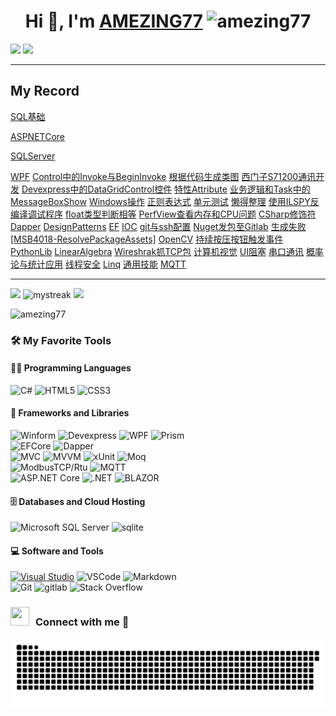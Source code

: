 <h1 align="center">Hi 👋, I'm 
  <a href="https://AMEZING77.github.io/AMEZING77/" target="blank">AMEZING77</a>  
  <!--界面浏览数显示-->
  <img src="https://komarev.com/ghpvc/?username=amezing77&label=Profile%20views&color=0e75b6&style=flat" alt="amezing77" /> 
</h1>

<!--horizontal divider(gradiant)-->
<img src="https://user-images.githubusercontent.com/73097560/115834477-dbab4500-a447-11eb-908a-139a6edaec5c.gif">
<!--修仙图-->
<img src="https://github-immortality.vercel.app/api?username=AMEZING77" />

---
## My Record
[SQL基础](MYRECORDS\20241108--SQL基础.md)

[ASPNETCore](MYRECORDS\20241130--ASPNETCore.md)

[SQLServer](MYRECORDS\20241219--SQLSERVER.md)

[WPF](MYRECORDS\20241229--WPF.md)
[Control中的Invoke与BeginInvoke](MYRECORDS\20250109--Control中的Invoke与BeginInvoke.md)
[根据代码生成类图](MYRECORDS\20250114--根据代码生成类图.md)
[西门子S71200通讯开发](MYRECORDS\20250114--西门子S71200通讯开发.md)
[Devexpress中的DataGridControl控件](MYRECORDS\20250114--Devexpress中的DataGridControl控件.md)
[特性Attribute](MYRECORDS\20250116--特性Attribute.md)
[业务逻辑和Task中的MessageBoxShow](MYRECORDS\20250117--业务逻辑和Task中的MessageBoxShow.md)
[Windows操作](MYRECORDS\20250117--Windows操作.md)
[正则表达式](MYRECORDS\20250118--正则表达式.md)
[单元测试](MYRECORDS\20250120--单元测试.md)
[懒得整理](MYRECORDS\20250120--懒得整理.md)
[使用ILSPY反编译调试程序](MYRECORDS\20250120--使用ILSPY反编译调试程序.md)
[float类型判断相等](MYRECORDS\20250120--float类型判断相等.md)
[PerfView查看内存和CPU问题](MYRECORDS\20250120--PerfView查看内存和CPU问题.md)
[CSharp修饰符](MYRECORDS\20250121--CSharp修饰符.md)
[Dapper](MYRECORDS\20250123--Dapper.md)
[DesignPatterns](MYRECORDS\20250123--DesignPatterns.md)
[EF](MYRECORDS\20250123--EF.md)
[IOC](MYRECORDS\20250123--IOC.md)
[git与ssh配置](MYRECORDS\20250124--git与ssh配置.md)
[Nuget发包至Gitlab](MYRECORDS\20250220--Nuget发包至Gitlab.md)
[生成失败[MSB4018-ResolvePackageAssets]](MYRECORDS\20250221-生成失败[MSB4018-ResolvePackageAssets].md)
[OpenCV](MYRECORDS\20250224--OpenCV.md)
[持续按压按钮触发事件](MYRECORDS\20250225--持续按压按钮触发事件.md)
[PythonLib](MYRECORDS\20250225--PythonLib.md)
[LinearAlgebra](MYRECORDS\20250226--LinearAlgebra.md)
[Wireshrak抓TCP包](MYRECORDS\20250228--Wireshrak抓TCP包.md)
[计算机视觉](MYRECORDS\20250302--计算机视觉.md)
[UI阻塞](MYRECORDS\20250303--UI阻塞.md)
[串口通讯](MYRECORDS\20250305--串口通讯.md)
[概率论与统计应用](MYRECORDS\20250305--概率论与统计应用.md)
[线程安全](MYRECORDS\20250305--线程安全.md)
[Linq](MYRECORDS\20250305--Linq.md)
[通用技能](MYRECORDS\通用技能.md)
[MQTT](MYRECORDS\MQTT.md)



---
![](https://github-readme-stats.vercel.app/api?username=AMEZING77&show_icons=true&theme=tokyonight)
<img src="https://github-readme-streak-stats.herokuapp.com/?user=AMEZING77&theme=tokyonight" alt="mystreak"/>
![](https://github-readme-stats.vercel.app/api/top-langs/?username=AMEZING77&theme=tokyonight&layout=compact)
<!--成就徽章-->
<img src="https://github-profile-trophy.vercel.app/?username=amezing77" alt="amezing77" />


### 🛠️ My Favorite Tools
#### 👨‍💻 Programming Languages
![C#](https://img.shields.io/badge/C%23-239120.svg?logo=c-sharp&logoColor=white)
![HTML5](https://img.shields.io/badge/HTML5-E34F26.svg?logo=html5&logoColor=white)
![CSS3](https://img.shields.io/badge/CSS3-1572B6.svg?logo=css3&logoColor=white)
#### 🧰 Frameworks and Libraries
![Winform](https://img.shields.io/badge/-Winform-gray?logo=Winform)
![Devexpress](https://img.shields.io/badge/-Devexpress-gray?logo=Devexpress)
![WPF](https://img.shields.io/badge/-WPF-gray?logo=WPF)
![Prism](https://img.shields.io/badge/-Prism-gray?logo=Prism)\
![EFCore](https://img.shields.io/badge/-EFCore-blue?logo=Entity%20framework%20Core)
![Dapper](https://img.shields.io/badge/-Dapper-blue?logo=Dapper)\
![MVC](https://img.shields.io/badge/-MVC-%20?logo=MVC)
![MVVM](https://img.shields.io/badge/-MVVM-%20?logo=MVVM)
![xUnit](https://img.shields.io/badge/-xUnit-%20?logo=xUnit)
![Moq](https://img.shields.io/badge/-Moq-%20?logo=Moq)\
![ModbusTCP/Rtu](https://img.shields.io/badge/-ModbusTCP%2FRtu-%20orange?logo=ModbusTCP)
![MQTT](https://img.shields.io/badge/-MQTT-%20orange?logo=ModbusTCP)\
![ASP.NET Core](https://img.shields.io/badge/-ASP.NETCore-%20purple?style=for-the-badge&logo=ASP)
![.NET](https://img.shields.io/badge/.NET-512BD4?style=for-the-badge&logo=dotnet&logoColor=white)
![BLAZOR](https://img.shields.io/badge/Blazor-512BD4?style=for-the-badge&logo=blazor&logoColor=white)
#### 🗄️ Databases and Cloud Hosting
![Microsoft SQL Server](https://img.shields.io/badge/SQL-Server-CC2927?logo=microsoft-sql-server&logoColor=white)
![sqlite](https://img.shields.io/badge/sqlite-07405e.svg?logo=sqlite&logoColor=white)

#### 💻 Software and Tools
[![Visual Studio](https://badgen.net/badge/icon/visualstudio?icon=visualstudio&label)](https://visualstudio.microsoft.com)
![VSCode](https://img.shields.io/badge/VSCode-007ACC?logo=visual-studio-code&logoColor=white)
![Markdown](https://img.shields.io/badge/Markdown-000000.svg?logo=markdown&logoColor=white)\
![Git](https://img.shields.io/badge/Git-black?logo=git)
![gitlab](https://img.shields.io/badge/Gitlab-330f63.svg?logo=gitlab&logoColor=white)
![Stack Overflow](https://img.shields.io/badge/-Stack%20Overflow-FE7A16?logo=stack-overflow&logoColor=white)

<h3 align="left" > <img src="https://media.giphy.com/media/iY8CRBdQXODJSCERIr/giphy.gif" width="30" height="30" style="margin-right: 10px;">Connect with me 🤝 </h3>
<!-- Snake Code Contribution Map 贪吃蛇代码贡献图 -->
<picture>
  <source media="(prefers-color-scheme: light)" srcset="https://github.com/AMEZING77/AMEZING77/blob/output/github-contribution-grid-snake.svg" />
  <source media="(prefers-color-scheme: dark)" srcset="https://github.com/AMEZING77/AMEZING77/blob/output/github-contribution-grid-snake-dark.svg" />
  <img alt="github-snake" src="https://github.com/AMEZING77/AMEZING77/blob/output/github-contribution-grid-snake-dark.svg" />
</picture>
</div>









